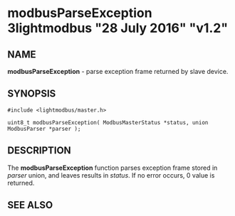 # modbusParseException 3lightmodbus "28 July 2016" "v1.2"

## NAME
**modbusParseException** - parse exception frame returned by slave device.

## SYNOPSIS
`#include <lightmodbus/master.h>`

`uint8_t modbusParseException( ModbusMasterStatus *status, union ModbusParser *parser );`

## DESCRIPTION
The **modbusParseException** function parses exception frame stored in *parser* union, and leaves results in *status*.
If no error occurs, 0 value is returned.

## SEE ALSO
